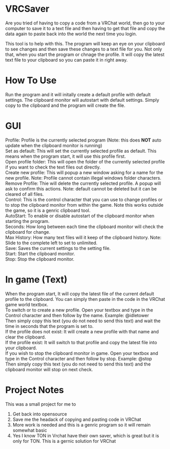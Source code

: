# VRCSaver
Are you tried of having to copy a code from a VRChat world, then go to your computer to save it to a text file and then having to get that file and copy the data again to paste back into the world the next time you login.

This tool is to help with this. The program will keep an eye on your clipboard to see changes and then save these changes to a text file for you. Not only that, when you start the program or chnage the profile. It will copy the latest text file to your clipboard so you can paste it in right away.

# How To Use
Run the program and it will initally create a default profile with default settings. The clipboard monitor will autostart with default settings.
Simply copy to the clipboard and the program will create the file.

# GUI
Profile: Profile is the currently selected program (Note: this does **NOT** auto update when the clipboard monitor is running)<br/>
Set as default: This will set the currently selected profile as default. This means when the program start, it will use this profile first.<br/>
Open profile folder: This will open the folder of the currently selected profile if you want to check the text files out directly.<br/>
Create new profile: This will popup a new window asking for a name for the new profile. Note: Profile cannot contain illegal windows folder characters.<br/>
Remove Profile: Thie will delete the currently selected profile. A popup will ask to confirm this actions. Note: default cannot be deleted but it can be cleared of all files.<br/>
Control: This is the control character that you can use to change profiles or to stop the clipboard monitor from within the game. Note this works outside the game, so it is a genric clipboard tool.<br/>
AutoStart: To enable or disable autostart of the clipboard monitor when starting the program.<br/>
Seconds: How long between each time the clipboard monitor will check the clipboard for change.<br/>
Max History: How many text files will it keep of the clipboard history. Note: Slide to the complete left to set to unlimited.<br/>
Save: Saves the current settings to the setting file.<br/>
Start: Start the clipboard monitor.<br/>
Stop: Stop the clipboard monitor.<br/>

# In game (Text)
When the program start, It will copy the latest file of the current default profile to the clipboard. You can simply then paste in the code in the VRChat game world textbox.<br/>
To switch or to create a new profile. Open your textbox and type in the Control character and then follow by the name. Example: @idletower<br/>
Then simply copy this text (you do not need to send this text) and wait the time in seconds that the program is set to.<br/>
If the profile does not exist: It will create a new profile with that name and clear the clipboard.<br/>
If the profile exist: It will switch to that profile and copy the latest file into your clipboard.<br/>
If you wish to stop the clipboard monitor in game. Open your textbox and type in the Control character and then follow by stop. Example: @stop<br/>
Then simply copy this text (you do not need to send this text) and the clipboard monitor will stop on next check.<br/>

# Project Notes
This was a small project for me to
1. Get back into opensource
2. Save me the headack of copying and pasting code in VRChat
3. More work is needed and this is a genric program so it will remain somewhat basic
4. Yes I know TON in Vrchat have their own saver, which is great but it is only for TON. This is a gernic solution for VRChat
